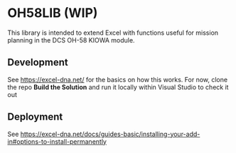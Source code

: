 # OH58LIB (WIP)

This library is intended to extend Excel with functions useful for mission planning in the DCS OH-58 KIOWA module.

## Development

See https://excel-dna.net/ for the basics on how this works. For now, clone the repo __Build the Solution__ and run it locally within Visual Studio to check it out

## Deployment

See https://excel-dna.net/docs/guides-basic/installing-your-add-in#options-to-install-permanently
